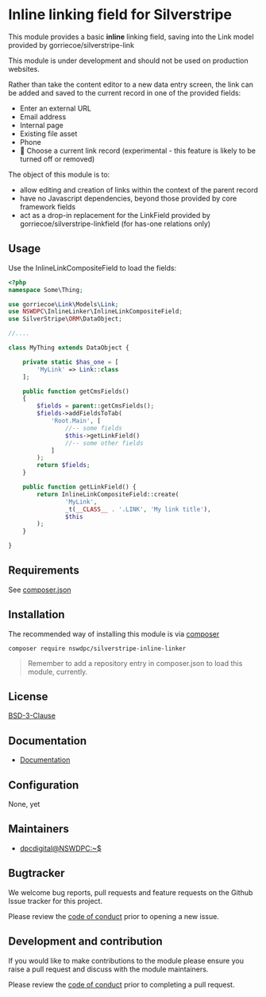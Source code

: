 # Inline linking field for Silverstripe

This module provides a basic **inline** linking field, saving into the Link model provided by gorriecoe/silverstripe-link

This module is under development and should not be used on production websites.

Rather than take the content editor to a new data entry screen, the link can be added and saved to the current record in one of the provided fields:

- Enter an external URL
- Email address
- Internal page
- Existing file asset
- Phone
- 🧪 Choose a current link record (experimental - this feature is likely to be turned off or removed)

The object of this module is to:

- allow editing and creation of links within the context of the parent record
- have no Javascript dependencies, beyond those provided by core framework fields
- act as a drop-in replacement for the LinkField provided by gorriecoe/silverstripe-linkfield (for has-one relations only)

## Usage

Use the InlineLinkCompositeField to load the fields:

```php
<?php
namespace Some\Thing;

use gorriecoe\Link\Models\Link;
use NSWDPC\InlineLinker\InlineLinkCompositeField;
use SilverStripe\ORM\DataObject;

//....

class MyThing extends DataObject {

    private static $has_one = [
        'MyLink' => Link::class
    ];

    public function getCmsFields()
    {
        $fields = parent::getCmsFields();
        $fields->addFieldsToTab(
            'Root.Main', [
                //-- some fields
                $this->getLinkField()
                //-- some other fields
            ]
        );
        return $fields;
    }

    public function getLinkField() {
        return InlineLinkCompositeField::create(
                'MyLink',
                _t(__CLASS__ . '.LINK', 'My link title'),
                $this
        );
    }

}
```

## Requirements

See [composer.json](./composer.json)

## Installation

The recommended way of installing this module is via [composer](https://getcomposer.org/download/)

```
composer require nswdpc/silverstripe-inline-linker
```

> Remember to add a repository entry in composer.json to load this module, currently.

## License

[BSD-3-Clause](./LICENSE.md)

## Documentation

* [Documentation](./docs/en/001_index.md)

## Configuration

None, yet

## Maintainers

+ [dpcdigital@NSWDPC:~$](https://dpc.nsw.gov.au)

## Bugtracker

We welcome bug reports, pull requests and feature requests on the Github Issue tracker for this project.

Please review the [code of conduct](./code-of-conduct.md) prior to opening a new issue.

## Development and contribution

If you would like to make contributions to the module please ensure you raise a pull request and discuss with the module maintainers.

Please review the [code of conduct](./code-of-conduct.md) prior to completing a pull request.
